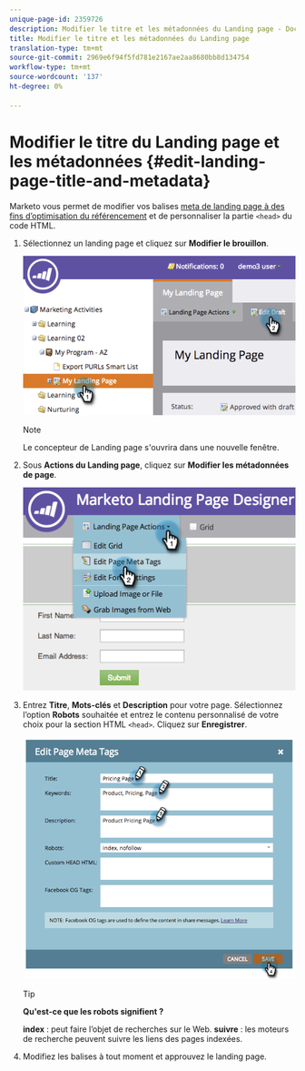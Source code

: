 ```yaml
---
unique-page-id: 2359726
description: Modifier le titre et les métadonnées du Landing page - Documents marketing - Documentation du produit
title: Modifier le titre et les métadonnées du Landing page
translation-type: tm+mt
source-git-commit: 2969e6f94f5fd781e2167ae2aa8680bb8d134754
workflow-type: tm+mt
source-wordcount: '137'
ht-degree: 0%

---
```



# Modifier le titre du Landing page et les métadonnées {#edit-landing-page-title-and-metadata}

Marketo vous permet de modifier vos balises [meta de landing page à des fins d’optimisation du référencement](https://www.w3schools.com/tags/tag_meta.asp) et de personnaliser la partie `<head>` du code HTML.

1. Sélectionnez un landing page et cliquez sur **Modifier le brouillon**.

   ![](assets/image2014-9-17-11-3a39-3a21.png)

   >[!NOTE]
   >
   >Le concepteur de Landing page s&#39;ouvrira dans une nouvelle fenêtre.

1. Sous **Actions du Landing page**, cliquez sur **Modifier les métadonnées de page**.

   ![](assets/image2014-9-17-11-3a39-3a32.png)

1. Entrez **Titre**, **Mots-clés** et **Description** pour votre page. Sélectionnez l’option **Robots** souhaitée et entrez le contenu personnalisé de votre choix pour la section HTML `<head>`. Cliquez sur **Enregistrer**.

   ![](assets/image2014-9-17-11-3a39-3a50.png)

   >[!TIP]
   >
   >**Qu&#39;est-ce que  [](https://www.robotstxt.org/meta.html) les robots signifient ?**
   >
   >**index** : peut faire l’objet de recherches sur le Web. **suivre** : les moteurs de recherche peuvent suivre les liens des pages indexées.

1. Modifiez les balises à tout moment et approuvez le landing page.
